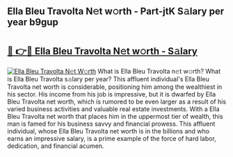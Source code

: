 ## Ella Bleu Travolta N𝚎t w𝚘rth - Part-jtK S𝚊lary per year b9gup

# <h2><a href="http://gc0bjt.nevu.top/?p=Ella+Bleu+Travolta">🔗 👉🔴 Ella Bleu Travolta N𝚎t w𝚘rth - S𝚊lary</a></h2>

[![Ella Bleu Travolta N𝚎t W𝚘rth](https://i.imgur.com/Oavwk0R.jpeg)](http://gc0bjt.nevu.top/?p=Ella+Bleu+Travolta)
What is Ella Bleu Travolta n𝚎t w𝚘rth? What is Ella Bleu Travolta s𝚊lary per year?
This affluent individual's Ella Bleu Travolta net worth is considerable, positioning him among the wealthiest in his sector. His income from his job is impressive, but it is dwarfed by Ella Bleu Travolta net worth, which is rumored to be even larger as a result of his varied business activities and valuable real estate investments. With a Ella Bleu Travolta net worth that places him in the uppermost tier of wealth, this man is famed for his business savvy and financial prowess. This affluent individual, whose Ella Bleu Travolta net worth is in the billions and who earns an impressive salary, is a prime example of the force of hard labor, dedication, and financial acumen.
